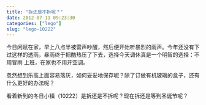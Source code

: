 ```yaml
---
title: "拆还是不拆呢？"
date: 2012-07-11 09:23:30
categories: ["lego"]
slug: "lego-10222"
---
```


今日闲赋在家，早上八点半被雷声吵醒，然后便开始听暴烈的雨声。今年还没有下
过这样的透雨，暴雨终于把酷热压了下去，选择今天调休真是一个明智的选择：不用冒雨
上班，在家也不用开空调。

忽然想到乐高上面容易落灰，如何妥妥地保存呢？除了订做有机玻璃的盒子，还有什么更好的办法呢？

看着新到的冬日小镇（10222）是拆还是不拆呢？现在拆还是等到圣诞节呢？
